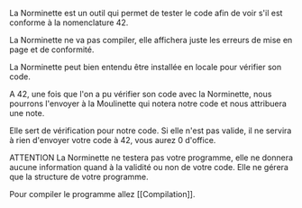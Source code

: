La Norminette est un outil qui permet de tester le code afin de voir s'il est conforme à la nomenclature 42.

La Norminette ne va pas compiler, elle affichera juste les erreurs de mise en page et de conformité.

La Norminette peut bien entendu être installée en locale pour vérifier son code.

A 42, une fois que l'on a pu vérifier son code avec la Norminette, nous pourrons l'envoyer à la Moulinette qui notera notre code et nous attribuera une note.

Elle sert de vérification pour notre code. Si elle n'est pas valide, il ne servira à rien d'envoyer votre code à 42, vous aurez 0 d'office.

ATTENTION
La Norminette ne testera pas votre programme, elle ne donnera aucune information quand à la validité ou non de votre code. Elle ne gérera que la structure de votre programme.

Pour compiler le programme allez [[Compilation]].

